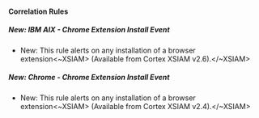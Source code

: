 
#### Correlation Rules

##### New: IBM AIX - Chrome Extension Install Event

- New: This rule alerts on any installation of a browser extension<~XSIAM> (Available from Cortex XSIAM v2.6).</~XSIAM>


##### New: Chrome - Chrome Extension Install Event

- New: This rule alerts on any installation of a browser extension<~XSIAM> (Available from Cortex XSIAM v2.4).</~XSIAM>
